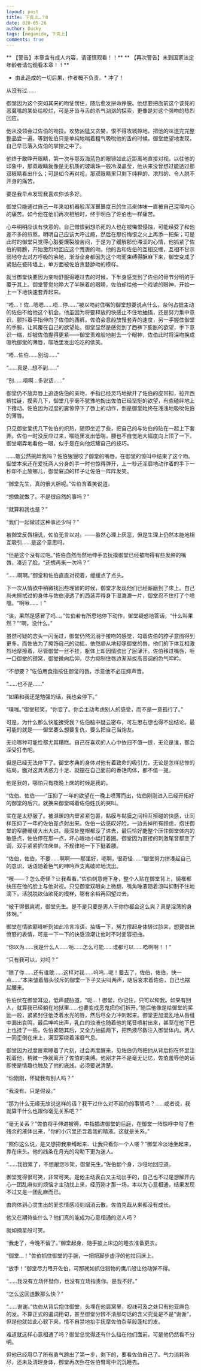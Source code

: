 ```yaml
---
layout: post
title: 下克上…？8
date: 020-05-26
author: Ducky 
tags: [megamido, 下克上]
comments: true
---
```

** 【警告】本章含有成人内容，请谨慎观看！！**
** 【再次警告】未到国家法定年龄者请勿观看本章！！**
* 由此造成的一切后果，作者概不负责。*
冲了！

















从没有过……

御堂因为这个突如其来的吻怔愣住，随后愈发拼命挣脱。他想要把面前这个该死的恶魔嘴的某处给咬烂，可是牙齿与舌的杀气汹汹的探索，更像是对这个强吻的热烈回应。

他从没领会过佐伯的吻技。攻势凶猛又贪婪，恨不得攻城掠地，把他的味道完完整整品尝一遍。等到佐伯只是单纯地喘着粗气吸吮他的舌的时候，御堂绝望地发现，自己早已落入佐伯的掌控之中了。

他终于敢睁开眼睛，第一次与那双海蓝色的眼镜如此近距离地直接对视。以往他的印象中，那双眼睛就像是无机质的玻璃珠一般冷漠晶莹，他从来没曾想过能透过那双眼睛看出什么；可是如今再对视，那双眼睛里只剩下纯粹的、浓烈的、令人脱不开身的痛苦。

要是我早点发现我喜欢你该多好。

御堂只能通过自己一年来如机器般浑浑噩噩度日的生活来体味一直被自己深埋内心的痛苦。如今他在他们再次相触时，终于明白了佐伯也一样痛苦。

心中明明应该有快意的。自己憎恨到想杀死的人也在被悔恨侵蚀，可能经受了和他差不多的煎熬，明明自己应该大呼过瘾，然后在那份悔恨之火上再添一把柴；可是此时的御堂只觉得心脏要爆裂般苦闷，于是为了缓解那份滞涩的心情，他抓紧了佐伯的肩膀，开始激烈地回应这个荒唐的吻。他的舌和佐伯的互相交缠，互相不甘示弱地夺去对方呼吸的余地，渐渐全身都因为这个吻而束缚得酥麻下来，御堂变成了紧贴在瓷砖墙上，单方面被佐伯贪婪舔吻的模样。

就当御堂快要因为亲吻舒服得睡过去的时候，下半身感觉到了佐伯的骨节分明的手覆于其上。御堂警觉地睁大了半眯着的眼睛，佐伯却给他一个戏谑的眼神，开始一上一下地快速套弄起来。

“唔…！佐…嗯嗯……唔…停……”被以吻封住嘴的御堂想要说点什么，奈何占据主动的佐伯不给他这个机会。他虽因为将要释放的快感止不住地抽搐，还是努力集中意识，颤抖着手指伸向了佐伯的西裤。佐伯会意般放慢套弄的速度，另一手握住御堂的手腕，让其覆在自己的欲望处。御堂显然是感觉到了西裤下膨胀的欲望，手下意识一缩，却被佐伯握得更紧——御堂责难般地射去一个眼神，佐伯此时将深吻换成吸吮御堂的薄唇，喉咙里发出吃吃的低笑。

“唔…佐伯……别动……”

“……真是…想不到……”

“别……唔啊…多说话……”

御堂仍不放弃唇上追逐佐伯的亲吻，手指已经灵巧地掀开了佐伯的皮带扣，拉开西裤拉链，摸索几下，御堂几乎毫不犹豫地掏出佐伯已经坚挺的欲望，有些磕绊地上下撸动。佐伯因为过度的震惊停下了唇上的动作，倒是御堂始终在浅浅地吸吮佐伯的薄唇。

只见御堂爱抚几下佐伯的炽热，随即坐近了些，把自己的与佐伯的贴在一起上下套弄。佐伯一时没反应过来，喉咙里发出低喘，腰也不自觉地大幅度向上顶了一下。御堂嘲弄地看他一眼，似乎是在向他炫耀自己的技巧。

……敢公然挑衅我吗？佐伯狠狠咬了御堂的嘴唇，在御堂的惊叫中结束了这个吻。御堂本来还在爱抚两人分身的手一时也惊得弹开，上一秒还淫靡地动作着的手下一秒却不止放哪儿，御堂窘迫的样子让佐伯一阵阵发笑。

“御堂先生，真的很大胆呢。”佐伯含着笑说道。

“想做就做了。不是很自然的事吗？”

“就算和我也是？”

“我们一起做过这种事还少吗？”

被御堂反唇相讥，佐伯无言以对。——虽然心理上厌恶，但是生理上仍然本能地相互吸引……是这个意思吗。

“但是这个没有过吧。”佐伯自然而然地伸手去抚摸御堂已经被吻得有些发肿的嘴唇，凑近了脸，“还想再来一次吗？”

“……啊啊。”御堂和佐伯直直对视着，缓缓点了点头。


下一次从情欲中稍微找回些理智的时候，御堂才发现他们已经厮磨到了床上。自己尚未擦拭过的身体与佐伯浸透了的西装弄得身下湿漉漉一片，御堂忍不住打了个喷嚏。“啊啾……！”

“诶，果然是感冒了吗…。”佐伯若有所思地停下动作，御堂疑惑地答话，“什么叫果然？”“啊，没什么。”

虽然可疑的念头一闪而过，御堂仍然沉溺于接吻的感觉，勾着佐伯的脖子意图得到更多。而佐伯为了掩饰自己的动摇，依然顺从地轻啄御堂的唇。他们的下体互相激烈地摩擦着，尽管御堂一丝不挂，躯体上却因情欲出了层薄汗。佐伯移过嘴唇，咂一口御堂的颈窝，御堂微向后仰，尽力抑制住唇边渐渐拔高音调的色气呻吟。

“不想要？”佐伯用食指按住御堂的唇，示意他不必压抑声音。

“……也不是……”

“如果和我还是勉强的话，我也会停下。”

“噗嗤。”御堂轻笑，“你变了。你会主动考虑别人的感受，而不是一意孤行了。”

可是，为什么那么快能接受我？佐伯脑中疑云密布，可左思右想也得不出结论。最可能的就是——御堂要么想要复仇，要么把自己当炮友。

无论哪种可能性都尤其糟糕。自己在喜欢的人心中依旧不值一提，无论是谁，都会深受打击吧。

但是已经无法停下了。御堂孝典的身体对他有着致命的吸引力，无论是怎样悲惨的结局，面对这具诱惑力十足、就摆在自己面前的香艳肉体，都不值一提。

他是我的，哪怕只有夜晚上床的时候是我的。


“佐伯、佐伯——”压抑了一年的欲望在一晚上喷薄而出，佐伯刚刚进入已经开拓好的御堂的后穴，就换来御堂喊着佐伯姓氏的哭叫。

实在是太舒服了。被温暖的内壁紧紧包裹，黏膜与黏膜之间相互擦碰的快感，让同样压抑了一年的佐伯差点射出来。佐伯一边感叹好险，一边丢掉所有顾虑，抱住御堂的窄腰缓缓大出大进。最深处整根都没了进去，最后恰好能整个压住御堂体内的敏感点，佐伯停在那一点，坏心眼地小幅打着圈。御堂因为直接的刺激尾音都变了调，双手紧紧抓住床单，不规律地一下下挺着腰。

“佐伯，佐伯，不要……啊啊——那里好，呃啊，很奇怪……”御堂努力拼凑起自己的意识，话语随着色气的呻吟声支离破碎地流出。

“哦——？怎么奇怪？让我看看。”佐伯刻意俯下身，整个人贴在御堂背上，镜框都快压在他的脸上与他对视。只见御堂双眼向上微翻，嘴角唾液随着浪叫抑制不住地滴下，活脱脱欲仙欲死的模样，哪有余裕再回望过去。

“被干得很爽呢，御堂先生。是不是只要是男人干你你都会这么爽？真是淫荡的身体啊。”

御堂在情欲巅峰听到如此冷言冷语，抽搐一下，努力撑起身体转过脸来，想要做出愤怒的表情，可是一下一下的快感浪潮让他时不时面容扭曲。

“你以为……我是什么人……呃……怎么可能……谁都可以……唔啊啊！！”

“只有我可以，对吗？”

“除了你……还有谁敢……这样对我……呜呜…呃！要去了，佐伯，佐伯，快一点……”本来皱着眉头驳斥的御堂一下子又尖叫两声，随后哀求着佐伯，自己也摆起腰来。

佐伯伏在御堂耳边，低声威胁道，“呃…！御堂，你记住，只可以和我。如果有别人，就算我已经躺在地狱里……也要变成恶鬼把你们拆开。”随后他像是给御堂的奖励一般，紧紧封住他泛着水光的唇，然后尽全力冲刺起来。御堂更加混乱地从唇缝中漏出哀鸣，最后呻吟出声，乳白的浊液也随着他的尾音喷射出来，甚至在他下巴上也挂了一些。佐伯紧随其后，又全力抽插两下，把热液尽数注入御堂体内。两人一同歪倒在床上，满室萦绕着淫靡气息。

御堂因为过度疲累睡着了片刻，过会再度醒来，见佐伯仍然把他从背后抱在怀里注视着他，稍微一挣就离开了佐伯的束缚。他刚才并不是毫无记忆，佐伯羞辱他的话即使是情趣也触及了他的底线。必须要说清楚。

“你刚刚，怀疑我有别人吗？”

“我没有。只是假设。”

“那为什么无缘无故说这样的话？我干过什么对不起你的事情吗？……或者说，我就算干什么也跟你毫无关系吧？”

“毫无关系？”佐伯将手伸进被褥，中指插进御堂的后庭，在御堂一阵惊呼中勾了些残余的液体出来，“你的小穴里还含着我的精液。这就是关系。”

“照你这么说，是又想把我束缚起来、让我只看你一个人喽？”御堂冷淡地坐起来，靠在床头。他的线条在月光的勾勒下更为迷人。

“……我很累了，不想跟您吵架，御堂先生。”佐伯翻个身，沙哑地回应道。

御堂觉得很可笑，非常可笑。是他主动表白又主动出手的，自己也不过是想解开内心一团乱麻似的烦恼才主动找上来，经历刚才那一场，本以为心意相通，结果发现不过又是一团乱麻而已。

由肉体到心灵生出的爱恋情感顷刻烟消云散。佐伯克哉从来都没有成长。

他又在期待些什么？他们真的能成为心意相通的恋人吗？

就如摘星般可笑。

“我走了，今晚不留了。”御堂起身，随手披上床边的睡衣准备更衣。

“御堂…！”佐伯抓住御堂的手腕，一把把脚步虚浮的他拉回床上。

“放手！”御堂尽力甩开佐伯，可那就如抓住猎物的鹰爪般让他动弹不得。

“……我没有立场怀疑你，也没有立场指责你。是我不好。”

“怎么这回道歉那么快？”

“……谢谢。”佐伯从背后抱住御堂，头埋在他肩窝里，视线可及之处只有他亚麻色的发。不算正式的遣词用句，甚至御堂分辨不清那句话的含义究竟是不是“谢谢”，但是他就如此心软下来，情不自禁地抬手抚摩佐伯杂草般蓬松的发。

难道就这样心意相通了吗？御堂总觉得还有什么挡在他们面前，可是他仍然看不分明。

但他已经用尽了所有勇气跨出了第一步，剩下的，要看佐伯自己了。气力消耗殆尽，还未及清理身体，御堂再次卧在佐伯臂弯中沉沉睡去。




















